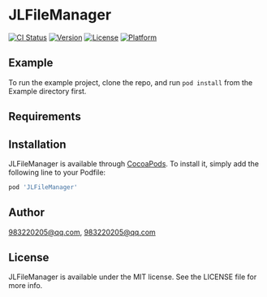 # JLFileManager

[![CI Status](http://img.shields.io/travis/983220205@qq.com/JLFileManager.svg?style=flat)](https://travis-ci.org/983220205@qq.com/JLFileManager)
[![Version](https://img.shields.io/cocoapods/v/JLFileManager.svg?style=flat)](http://cocoapods.org/pods/JLFileManager)
[![License](https://img.shields.io/cocoapods/l/JLFileManager.svg?style=flat)](http://cocoapods.org/pods/JLFileManager)
[![Platform](https://img.shields.io/cocoapods/p/JLFileManager.svg?style=flat)](http://cocoapods.org/pods/JLFileManager)

## Example

To run the example project, clone the repo, and run `pod install` from the Example directory first.

## Requirements

## Installation

JLFileManager is available through [CocoaPods](http://cocoapods.org). To install
it, simply add the following line to your Podfile:

```ruby
pod 'JLFileManager'
```

## Author

983220205@qq.com, 983220205@qq.com

## License

JLFileManager is available under the MIT license. See the LICENSE file for more info.
